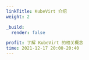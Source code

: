 ```yaml
---
linkTitle: KubeVirt 介绍
weight: 2

_build:
  render: false

profit: 了解 KubeVirt 的相关概念
time: 2021-12-17 20:00-20:40
---
```

